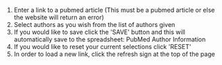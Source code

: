 1. Enter a link to a pubmed article (This must be a pubmed article or else the website will return an error)
2. Select authors as you wish from the list of authors given
3. If you would like to save click the 'SAVE' button and this will automatically save to the spreadsheet: PubMed Author Information
4. If you would like to reset your current selections click 'RESET'
5. In order to load a new link, click the refresh sign at the top of the page

